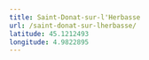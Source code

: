```yaml
---
title: Saint-Donat-sur-l'Herbasse
url: /saint-donat-sur-lherbasse/
latitude: 45.1212493
longitude: 4.9822895
---
```

